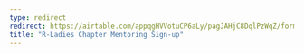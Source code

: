 ```yaml
---
type: redirect
redirect: https://airtable.com/appqgHVVotuCP6aLy/pagJAHjC8DqlPzWqZ/form
title: "R-Ladies Chapter Mentoring Sign-up"
---
```

